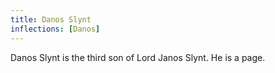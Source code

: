 ```yaml
---
title: Danos Slynt
inflections: [Danos]
---
```


Danos Slynt is the third son of Lord Janos Slynt. He is a page.



